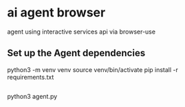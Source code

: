 # ai agent browser

 agent using interactive services api via browser-use


## Set up the Agent dependencies


python3 -m venv venv
source venv/bin/activate
pip install -r requirements.txt
```
```
python3 agent.py
```


